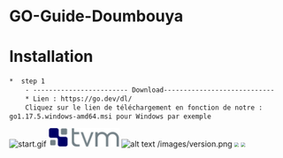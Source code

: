 # GO-Guide-Doumbouya


# Installation

	*  step 1
		- ------------------------ Download----------------------------
		* Lien : https://go.dev/dl/
		Cliquez sur le lien de téléchargement en fonction de notre : go1.17.5.windows-amd64.msi pour Windows par exemple
![start.gif](https://github.com/fluttercandies/wechat_flutter/blob/master/assets/git/start.gif)
		<img src=https://raw.githubusercontent.com/apache/tvm-site/main/images/logo/tvm-logo-small.png width=128/>
		![alt text](https://github.com/fodedoumbouya/GO-Guide-Doumbouya/tree/main/images/version.png?raw=true)
		/images/version.png
		<img src="http://www.flutterj.com/download.png" style="zoom:50%;" />
<img src="http://www.flutterj.com/download.png" style="zoom:50%;" />

